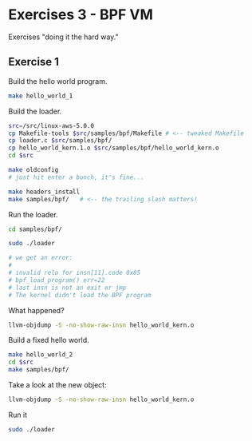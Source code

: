 # Exercises 3 - BPF VM

Exercises "doing it the hard way."


## Exercise 1

Build the hello world program.

```sh
make hello_world_1
```

Build the loader.

```sh
src=/src/linux-aws-5.0.0
cp Makefile-tools $src/samples/bpf/Makefile # <-- tweaked Makefile
cp loader.c $src/samples/bpf/
cp hello_world_kern.1.o $src/samples/bpf/hello_world_kern.o
cd $src

make oldconfig
# just hit enter a bunch, it's fine...

make headers_install
make samples/bpf/   # <-- the trailing slash matters!
```

Run the loader.

```sh
cd samples/bpf/

sudo ./loader

# we get an error:
#
# invalid relo for insn[11].code 0x85
# bpf_load_program() err=22
# last insn is not an exit or jmp
# The kernel didn't load the BPF program
```

What happened?

```sh
llvm-objdump -S -no-show-raw-insn hello_world_kern.o
```

Build a fixed hello world.

```sh
make hello_world_2
cd $src
make samples/bpf/
```

Take a look at the new object:

```sh
llvm-objdump -S -no-show-raw-insn hello_world_kern.o
```

Run it

```sh
sudo ./loader
```
